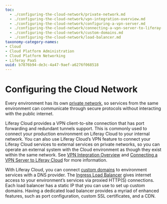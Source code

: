 ```yaml
---
toc:
  - ./configuring-the-cloud-network/private-network.md
  - ./configuring-the-cloud-network/vpn-integration-overview.md
  - ./configuring-the-cloud-network/configuring-a-vpn-server.md
  - ./configuring-the-cloud-network/connecting-a-vpn-server-to-liferay-cloud.md
  - ./configuring-the-cloud-network/custom-domains.md
  - ./configuring-the-cloud-network/load-balancer.md
taxonomy-category-names:
- Cloud
- Cloud Platform Administration
- Cloud Platform Networking
- Liferay PaaS
uuid: b7876b94-de3c-4a47-9aef-a6276f068518
---
```


# Configuring the Cloud Network

Every environment has its own [private network](./configuring-the-cloud-network/private-network.md), so services from the same environment can communicate through secure protocols without interacting with the public internet.

Liferay Cloud provides a VPN client-to-site connection that has port forwarding and redundant tunnels support. This is commonly used to connect your production environment on Liferay Cloud to your internal network. You can also use Liferay Cloud’s VPN feature to connect your Liferay Cloud services to external services on private networks, so you can operate an external system with the Cloud environment as though they exist within the same network. See [VPN Integration Overview](./configuring-the-cloud-network/vpn-integration-overview.md) and [Connecting a VPN Server to Liferay Cloud](./configuring-the-cloud-network/connecting-a-vpn-server-to-liferay-cloud.md) for more information.

With Liferay Cloud, you can connect [custom domains](./configuring-the-cloud-network/custom-domains.md) to environment services with a DNS provider. The [Ingress Load Balancer](./configuring-the-cloud-network/load-balancer.md) gives internet access to your environment’s services via proxied HTTP(S) connections. Each load balancer has a static IP that you can use to set up custom domains. Having a dedicated load balancer provides a myriad of enhanced features, such as port configuration, custom SSL certificates, and a CDN.